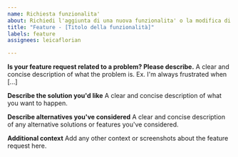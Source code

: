 ```yaml
---
name: Richiesta funzionalita'
about: Richiedi l'aggiunta di una nuova funzionalita' o la modifica di una esistente
title: "Feature - [Titolo della funzionalità]"
labels: feature
assignees: leicaflorian

---
```


**Is your feature request related to a problem? Please describe.**
A clear and concise description of what the problem is. Ex. I'm always frustrated when [...]

**Describe the solution you'd like**
A clear and concise description of what you want to happen.

**Describe alternatives you've considered**
A clear and concise description of any alternative solutions or features you've considered.

**Additional context**
Add any other context or screenshots about the feature request here.
